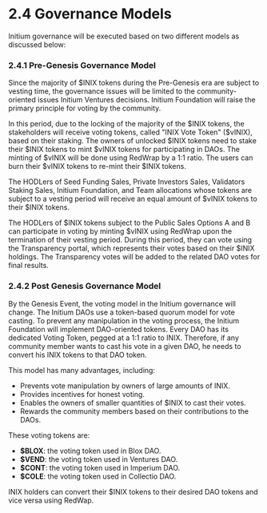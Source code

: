 # 2.4 Governance Models

Initium governance will be executed based on two different models as discussed below:

### 2.4.1 Pre-Genesis Governance Model

Since the majority of $INIX tokens during the Pre-Genesis era are subject to vesting time, the governance issues will be limited to the community-oriented issues Initium Ventures decisions. Initium Foundation will raise the primary principle for voting by the community.&#x20;

In this period, due to the locking of the majority of the $INIX tokens, the stakeholders will receive voting tokens, called "INIX Vote Token" ($vINIX), based on their staking. The owners of unlocked $INIX tokens need to stake their $INIX tokens to mint $vINIX tokens for participating in DAOs. The minting of $vINIX will be done using RedWrap by a 1:1 ratio. The users can burn their $vINIX tokens to re-mint their $INIX tokens.&#x20;

The HODLers of Seed Funding Sales, Private Investors Sales, Validators Staking Sales, Initium Foundation, and Team allocations whose tokens are subject to a vesting period will receive an equal amount of $vINIX tokens to their $INIX tokens.&#x20;

The HODLers of $INIX tokens subject to the Public Sales Options A and B can participate in voting by minting $vINIX using RedWrap upon the termination of their vesting period. During this period, they can vote using the Transparency portal, which represents their votes based on their $INIX holdings. The Transparency votes will be added to the related DAO votes for final results.

### 2.4.2 Post Genesis Governance Model

By the Genesis Event, the voting model in the Initium governance will change. The Initium DAOs use a token-based quorum model for vote casting. To prevent any manipulation in the voting process, the Initium Foundation will implement DAO-oriented tokens. Every DAO has its dedicated Voting Token, pegged at a 1:1 ratio to INIX. Therefore, if any community member wants to cast his vote in a given DAO, he needs to convert his INIX tokens to that DAO token.&#x20;

This model has many advantages, including:

* Prevents vote manipulation by owners of large amounts of INIX.&#x20;
* Provides incentives for honest voting.&#x20;
* Enables the owners of smaller quantities of $INIX to cast their votes.&#x20;
* Rewards the community members based on their contributions to the DAOs.

These voting tokens are:

* **$BLOX**: the voting token used in Blox DAO.&#x20;
* **$VEND**: the voting token used in Ventures DAO.&#x20;
* **$CONT**: the voting token used in Imperium DAO.&#x20;
* **$COLE**: the voting token used in Collectio DAO.&#x20;

INIX holders can convert their $INIX tokens to their desired DAO tokens and vice versa using RedWap.&#x20;
